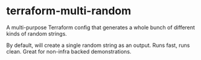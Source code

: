 # terraform-multi-random

A multi-purpose Terraform config that generates a whole bunch of different kinds of random strings.

By default, will create a single random string as an output. Runs fast, runs clean. Great for non-infra backed demonstrations.
